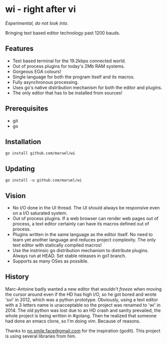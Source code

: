 wi - right after vi
===================

*Experimental, do not look into.*

Bringing text based editor technology past 1200 bauds.


Features
--------

  - Text based terminal for the 19.2kbps connected world.
  - Out of process plugins for today's 2Mb RAM systems.
  - Gorgeous EGA colours!
  - Single language for both the program itself and its macros.
  - Fully asynchronous processing.
  - Uses go's native distribution mechanism for both the editor and plugins.
  - The only editor that has to be installed from sources!


Prerequisites
-------------

  - git
  - go


Installation
------------

```
go install github.com/maruel/wi
```


Updating
--------

```
go install -u github.com/maruel/wi
```


Vision
------

  - No I/O done in the UI thread. The UI should always be responsive even on a
    I/O saturated system.
  - Out of process plugins. If a web browser can render web pages out of
    process, a text editor certainly can have its macros defined out of process.
  - Plugins written in the same language as the editor itself. No need to learn
    yet another language and reduces project complexity. The only text editor
    with statically compiled macros!
  - Use the instrinsic go distribution mechanism to distribute plugins. Always
    run at HEAD. Set stable releases in go1 branch.
  - Supports as many OSes as possible.


History
-------

Marc-Antoine badly wanted a new editor that _wouldn't freeze_ when moving the
cursor around even if the HD has high I/O, so he got bored and wrote 'svi' in
2012, which was a python prototype. Obviously, using a text editor with a 3
letters name is unacceptable so the project was renamed to 'wi' in 2014. The old
python was lost due to an HD crash and sanity prevailed, the whole project is
being written in #golang. Then he realized that someone had done an emacs clone,
so I'm doing vim. Because of reasons.

Thanks to no.smile.face@gmail.com for the inspiration (godit). This project is
using several libraries from him.
